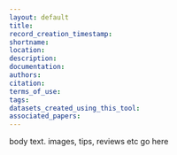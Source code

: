 ```yaml
---
layout: default
title:
record_creation_timestamp:
shortname:
location:
description:
documentation:
authors:
citation:
terms_of_use:
tags:
datasets_created_using_this_tool:
associated_papers:
---
```


body text. images, tips, reviews etc go here